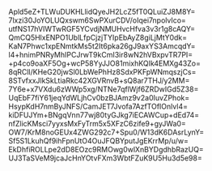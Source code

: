 Apld5eZ+TLWuDUKHLlidQyeJH2LcZ5fT0QLuiZJ8M8Y=
7lxzi30JoYOLUQxswm6SwPXurCDV/oIqei7npolvIco=
utfNS17hVIWTwRGF5YCvdjNMUHvcHfva3v3r1g8cAQY=
QmCQ5HlxENPO1UblLfpCjzjTYIpEbAyZ8giLjMtY0dk=
KaN7Phwc1xpENmtkMs5t2It6pka26gJ9axYS3AmcqdY=
l4+hnimPNRyMhIPCJrwT9kCmI3ir8wN2hVBxpvTR7PI=
+p4co9oaXF5Og+wcP58YyJJO81mixhKQIk4EMXg43Zo=
8qRCll/KHeG20jwSl0LbWePhHz8SdxPKFpWNmqszjCs=
8STvfxxJlkSkLtiaRkc42XGVRnvB+sQ8ar7THJ/y2MM=
7Y6e+x7VXdu6zWWp5xg/NTNe7qflWjf6ZRDwIGd5Z38=
UqEbF7fiY61jeqYdWLjhCv0bzBJAmz9v2a0IuvZPhok=
HsypKdH7nmByJNFS/CamJET7Jvofa7AzfTOfIOnlvl4=
kiDFUJYm+BNgqVnn77wj80tyGJkg7iECAWCup+dEd74=
nfZlicKMsci7yyxsMxFyTrm5x5XFzC6zife9+gyJWa0=
OW7/KrM8noGEUx4ZWG292c7+Spu0/W13dK6DAsrLynY=
Sf5S1LkuhQf9ihFpnUtO4OuJFQBYputJgEKrrMp/u/w=
EkDhfiROLLpe2dD8EOzc9RMOwg0wlXnBYDgdhbRazUQ=
UJ3TaSVeM9jcaJcHnYOtvFXm3WbtFZuK9U5Hu3d5e98=
